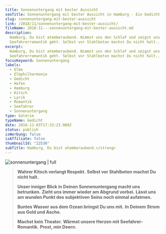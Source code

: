 ```yaml
---
title: Sonnenuntergang mit bester Aussicht
seoTitle: Sonnenuntergang mit bester Aussicht in Hamburg - Ein Gedicht
slug: sonnenuntergang-mit-bester-aussicht
link: /2018/11/sonnenuntergang-mit-bester-aussicht/
fileName: 2018-11---sonnenuntergang-mit-bester-aussicht.md
description:
  Hamburg, Du bist atemberaubend. Nimmst uns den Schlaf und zeigst uns, wie
  Seefahrerromantik geht. Selbst vor Stahlbeton machst Du nicht halt...
excerpt:
  Hamburg, Du bist atemberaubend. Nimmst uns den Schlaf und zeigst uns, wie
  Seefahrerromantik geht. Selbst vor Stahlbeton machst Du nicht halt...
focusKeyword: Sonnenuntergang
labels:
  - Elbe
  - Elbphilharmonie
  - Gedicht
  - Hafen
  - Hamburg
  - Kitsch
  - Lyrik
  - Romantik
  - Seefahrer
  - Sonnenuntergang
type: Galerie
typeName: Gedicht
date: 2018-11-03T17:33:23.000Z
status: publish
isWerbung: false
isAffiliate: false
thumbnailId: "22536"
subTitle: Hamburg, Du bist atemberaubend.</strong>
---
```


![sonnenuntergang | full](http://cardamonchai.com/wp-content/uploads/2018/11/sonnenuntergang-960x721.jpg)

<blockquote>

<strong>Wahrer Kitsch verlangt Respekt.</strong> <strong>Selbst vor Stahlbeton
machst Du nicht halt.</strong>

<strong>Unser inniger Blick in Deinen Sonnenuntergang macht uns
betrunken.</strong> <strong>Zieht uns immer wieder am Abgrund vorbei.</strong>
<strong>Lässt uns am wunden Punkt des subjektiven Seins noch einmal
aufatmen.</strong>

<strong>Buntes Wasser aus dem Ozean bringst Du uns mit.</strong> <strong>In
Deinem Strom aus Gold und Asche.</strong>

<strong>Machst kein Theater.</strong> <strong>Wärmst unsere Herzen mit
Seefahrer-Romantik.</strong> <strong>Prost, min Deern.</strong></blockquote>
